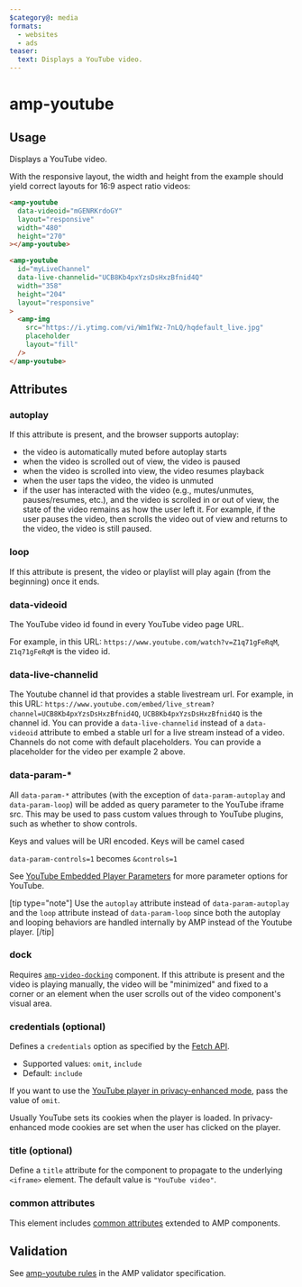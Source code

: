 ```yaml
---
$category@: media
formats:
  - websites
  - ads
teaser:
  text: Displays a YouTube video.
---
```


<!---
Copyright 2015 The AMP HTML Authors. All Rights Reserved.

Licensed under the Apache License, Version 2.0 (the "License");
you may not use this file except in compliance with the License.
You may obtain a copy of the License at

      http://www.apache.org/licenses/LICENSE-2.0

Unless required by applicable law or agreed to in writing, software
distributed under the License is distributed on an "AS-IS" BASIS,
WITHOUT WARRANTIES OR CONDITIONS OF ANY KIND, either express or implied.
See the License for the specific language governing permissions and
limitations under the License.
-->

# amp-youtube

## Usage

Displays a YouTube video.

With the responsive layout, the width and height from the example should yield correct layouts for 16:9 aspect ratio videos:

```html
<amp-youtube
  data-videoid="mGENRKrdoGY"
  layout="responsive"
  width="480"
  height="270"
></amp-youtube>
```

```html
<amp-youtube
  id="myLiveChannel"
  data-live-channelid="UCB8Kb4pxYzsDsHxzBfnid4Q"
  width="358"
  height="204"
  layout="responsive"
>
  <amp-img
    src="https://i.ytimg.com/vi/Wm1fWz-7nLQ/hqdefault_live.jpg"
    placeholder
    layout="fill"
  />
</amp-youtube>
```

## Attributes

### autoplay

If this attribute is present, and the browser supports autoplay:

<ul>
  <li>the video is automatically muted before autoplay starts
  </li>
  <li>when the video is scrolled out of view, the video is paused
  </li>
  <li>when the video is scrolled into view, the video resumes playback
  </li>
  <li>when the user taps the video, the video is unmuted
  </li>
  <li>if the user has interacted with the video (e.g., mutes/unmutes, pauses/resumes, etc.), and the video is scrolled in or out of view, the state of the video remains as how the user left it. For example, if the user pauses the video, then scrolls the video out of view and returns to the video, the video is still paused.
  </li>
</ul>

### loop

If this attribute is present, the video or playlist will play again (from the beginning) once it ends.

### data-videoid

The YouTube video id found in every YouTube video page URL.

For example, in this URL: `https://www.youtube.com/watch?v=Z1q71gFeRqM`, `Z1q71gFeRqM` is the video id.

### data-live-channelid

The Youtube channel id that provides a stable livestream url. For example, in this URL: `https://www.youtube.com/embed/live_stream?channel=UCB8Kb4pxYzsDsHxzBfnid4Q`, `UCB8Kb4pxYzsDsHxzBfnid4Q` is the channel id. You can provide a `data-live-channelid` instead of a `data-videoid` attribute to embed a stable url for a live stream instead of a video. Channels do not come with default placeholders. You can provide a placeholder for the video per example 2 above.

### data-param-\*

All `data-param-*` attributes (with the exception of `data-param-autoplay` and `data-param-loop`) will be added as query parameter to the YouTube iframe src. This may be used to pass custom values through to YouTube plugins, such as whether to show controls.

Keys and values will be URI encoded. Keys will be camel cased

`data-param-controls=1` becomes `&controls=1`

See [YouTube Embedded Player Parameters](https://developers.google.com/youtube/player_parameters) for more parameter options for YouTube.

[tip type="note"]
Use the `autoplay` attribute instead of `data-param-autoplay` and the `loop` attribute instead of `data-param-loop` since both the autoplay and looping behaviors are handled internally by AMP instead of the Youtube player.
[/tip]

### dock

Requires [`amp-video-docking`](../../amp-video-docking/amp-video-docking.md) component. If this attribute is present and the video is playing manually, the video will be "minimized" and fixed to a corner or an element when the user scrolls out of the video component's visual area.

### credentials (optional)

Defines a `credentials` option as specified by the [Fetch API](https://fetch.spec.whatwg.org/).

-   Supported values: `omit`, `include`
-   Default: `include`

If you want to use the [YouTube player in privacy-enhanced mode](http://www.google.com/support/youtube/bin/answer.py?answer=141046), pass the value of `omit`.

Usually YouTube sets its cookies when the player is loaded. In privacy-enhanced mode cookies are set when the user has clicked on the player.

### title (optional)

Define a `title` attribute for the component to propagate to the underlying `<iframe>` element. The default value is `"YouTube video"`.

### common attributes

This element includes [common attributes](https://amp.dev/documentation/guides-and-tutorials/learn/common_attributes) extended to AMP components.

## Validation

See [amp-youtube rules](https://github.com/ampproject/amphtml/blob/master/extensions/amp-youtube/validator-amp-youtube.protoascii) in the AMP validator specification.
